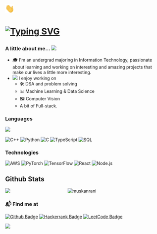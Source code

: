 <img width="30px" margin="0px" src="https://raw.githubusercontent.com/ABSphreak/ABSphreak/master/gifs/Hi.gif">
<h1> 
  
  [![Typing SVG](https://readme-typing-svg.demolab.com?font=Fira+Code&pause=1000&random=false&width=435&lines=Hey+there!+I+am+Aananditaa)](https://git.io/typing-svg)  
  </h1>
</h1>


### A little about me...     <img src="https://media.giphy.com/media/VgCDAzcKvsR6OM0uWg/giphy.gif" width="50">
 
- 🎓 I'm an undergrad majoring in Information Technology, passionate about learning and working on interesting and amazing projects that make our lives a little more interesting.
- <img src="https://media.giphy.com/media/WUlplcMpOCEmTGBtBW/giphy.gif" width="30">  I enjoy working on
  - 🛠 DSA and problem solving
  - 📊 Machine Learning & Data Science
  - 🖼 Computer Vision
  -  A bit of Full-stack.
  

 ### Languages
<img src="https://media.giphy.com/media/ZCes4khR2025X0rOLY/giphy.gif" width="50"> 

![C++](https://img.shields.io/badge/-C++-000?&logo=c%2b%2b&logoColor=00599C)
![Python](https://img.shields.io/badge/-Python-000?&logo=Python)
![C](https://img.shields.io/badge/-C-000?&logo=C)
![TypeScript](https://img.shields.io/badge/-TypeScript-000?&logo=TypeScript)
![SQL](https://img.shields.io/badge/-SQL-000?&logo=MySQL)
<!-- ![Java](https://img.shields.io/badge/-Java-000?&logo=Java&logoColor=007396) ![JavaScript](https://img.shields.io/badge/-JavaScript-000?&logo=JavaScript)-->

### Technologies

![AWS](https://img.shields.io/badge/-AWS-000?&logo=Amazon-AWS&logoColor=F90)
![PyTorch](https://img.shields.io/badge/-PyTorch-000?&logo=PyTorch)
![TensorFlow](https://img.shields.io/badge/-TensorFlow-000?&logo=TensorFlow)
![React](https://img.shields.io/badge/-React-000?&logo=React)
![Node.js](https://img.shields.io/badge/-Node.js-000?&logo=node.js)
<!--
![Docker](https://img.shields.io/badge/-Docker-000?&logo=Docker)
![Kubernetes](https://img.shields.io/badge/-Kubernetes-000?&logo=Kubernetes)
![Linux](https://img.shields.io/badge/-Linux-000?&logo=Linux)
![Redis](https://img.shields.io/badge/-Redis-000?&logo=Redis)
![Spring](https://img.shields.io/badge/-Spring-000?&logo=Spring)


### Full Stack Projects
[![](https://img.shields.io/badge/-🧬%20My%20Website-000)](https://github.com/adamalston/v2)
[![](https://img.shields.io/badge/-🦠%20COVID‑19%20Dashboard-000)](https://github.com/adamalston/COVID-19-Dashboard)
[![](https://img.shields.io/badge/-📝%20Summarizer-000)](https://github.com/adamalston/Summarizer)
[![](https://img.shields.io/badge/-🔬%20Overwatch-000)](https://github.com/adamalston/overwatch)
[![](https://img.shields.io/badge/-🛰%20KubeSat-000)](https://github.com/adamalston/kubesat)
[![](https://img.shields.io/badge/-🔊%20Voice%20Poker-000)](https://github.com/adamalston/Poker)
[![](https://img.shields.io/badge/-🗺%20PokémonGo%20Map-000)](https://github.com/adamalston/PokemonGo-Map)

### Cybersecurity Projects

[![](https://img.shields.io/badge/-🩸%20Heartbleed-000)](https://github.com/adamalston/Heartbleed)
[![](https://img.shields.io/badge/-🌊%20SYN%20Flood-000)](https://github.com/adamalston/SYN-Flood)
[![](https://img.shields.io/badge/-🗂%20Packet%20Sniffing%20%26%20Spoofing-000)](https://github.com/adamalston/Packet-Sniffing-and-Spoofing)
[![](https://img.shields.io/badge/-💉%20SQL%20Injection-000)](https://github.com/adamalston/SQL-Injection)
[![](https://img.shields.io/badge/-🛡%20Spectre%20%26%20Meltdown-000)](https://github.com/adamalston/Meltdown-Spectre)
[![](https://img.shields.io/badge/-🌐%20Network%20Tools-000)](https://github.com/adamalston/Network-Tools)
-->
<h2> Github Stats </h2> 
<a href="https://github.com/Tech-neophyte/github-readme-stats"><img align="left" width="40%" src="https://github-readme-stats.vercel.app/api/top-langs/?username=Tech-neophyte&layout=compact&theme=tokyonight" /></a>
<img width="55%" src="https://github-readme-streak-stats.herokuapp.com/?user=Tech-neophyte&theme=tokyonight" alt="muskanrani" />
<br/>

### 📬 Find me at
[![Github Badge](http://img.shields.io/badge/-Github-black?style=flat-square&logo=github&link=https://github.com/Tech-neophyte)](https://github.com/Tech-neophyte/) 
[![Hackerrank Badge](https://img.shields.io/badge/-Hackerrank-2EC866?style=flat-square&logo=HackerRank&logoColor=white&link=https://www.hackerrank.com/profile/aananditaa0001)](https://www.hackerrank.com/profile/aananditaa0001)
[![LeetCode Badge](https://img.shields.io/badge/-Stack%20overflow-FE7A16?style=flat-square&logo=stack-overflow&logoColor=white&link=https://leetcode.com/aananditaa/)](https://leetcode.com/aananditaa/)
<!--[![Gmail Badge](https://img.shields.io/badge/-Gmail-d14836?style=flat-square&logo=Gmail&logoColor=white&link=mailto:defcon.sentinal95@gmail.com)](mailto:defcon.sentinal95@gmail.com)
[![GeeksforGeeks Badge](https://img.shields.io/badge/-GeeksforGeeks-0F9D58?style=flat-square&logo=GeeksforGeeks&logoColor=white&link=https://auth.geeksforgeeks.org/user/hemanthkollipara/articles)](https://auth.geeksforgeeks.org/user/hemanthkollipara/articles)
-->

![](https://komarev.com/ghpvc/?username=Tech-neophyte&label=Profile%20Visits&color=blue&style=for-the-badge)
<!--
**Tech-neophyte/Tech-neophyte** is a ✨ _special_ ✨ repository because its `README.md` (this file) appears on your GitHub profile.
![Visitor Count](https://profile-counter.glitch.me/{Tech-neophyte}/count.svg)
Here are some ideas to get you started:

- 🔭 I’m currently working on ...
- 🌱 I’m currently learning ...
- 👯 I’m looking to collaborate on ...
- 🤔 I’m looking for help with ...
- 💬 Ask me about ...
- 📫 How to reach me: ...
- 😄 Pronouns: ...
- ⚡ Fun fact: ...
-->
